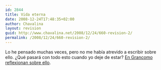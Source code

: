 ```yaml
---
id: 2844
title: Vida eterna
date: 2008-12-24T17:48:35+02:00
author: Chavalina
layout: revision
guid: http://www.chavalina.net/2008/12/24/660-revision-2/
permalink: /2008/12/24/660-revision-2/
---
```

Lo he pensado muchas veces, pero no me había atrevido a escribir sobre ello. ¿Qué pasará con todo esto cuando yo deje de estar? <a href="http://www.grancomo.com/2006/04/28/vida-eterna/" target="_blank">En Grancomo reflexionan sobre ello</a>.